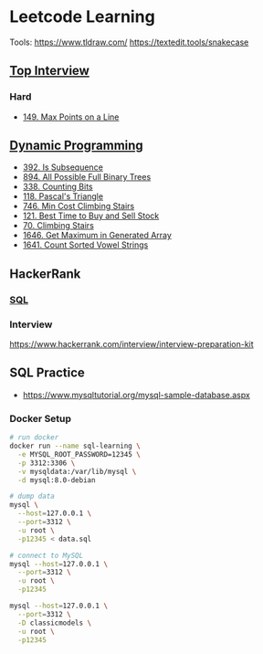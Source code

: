 # Leetcode Learning
Tools: https://www.tldraw.com/
https://textedit.tools/snakecase

## [Top Interview](https://leetcode.com/problem-list/top-interview-questions/)
### Hard
- [149. Max Points on a Line](https://leetcode.com/problems/max-points-on-a-line/description/)

## [Dynamic Programming](https://leetcode.com/tag/dynamic-programming/)
- [392. Is Subsequence](https://leetcode.com/problems/is-subsequence/)
- [894. All Possible Full Binary Trees](https://leetcode.com/problems/all-possible-full-binary-trees/)
- [338. Counting Bits](https://leetcode.com/problems/counting-bits/)
- [118. Pascal's Triangle](https://leetcode.com/problems/pascals-triangle/)
- [746. Min Cost Climbing Stairs](https://leetcode.com/problems/min-cost-climbing-stairs/)
- [121. Best Time to Buy and Sell Stock](https://leetcode.com/problems/best-time-to-buy-and-sell-stock/)
- [70. Climbing Stairs](https://leetcode.com/problems/climbing-stairs/)
- [1646. Get Maximum in Generated Array](https://leetcode.com/problems/get-maximum-in-generated-array/)
- [1641. Count Sorted Vowel Strings](https://leetcode.com/problems/count-sorted-vowel-strings/)


## HackerRank
### [SQL]()

### Interview 
https://www.hackerrank.com/interview/interview-preparation-kit

## SQL Practice
- https://www.mysqltutorial.org/mysql-sample-database.aspx
### Docker Setup
```bash
# run docker
docker run --name sql-learning \
  -e MYSQL_ROOT_PASSWORD=12345 \
  -p 3312:3306 \
  -v mysqldata:/var/lib/mysql \
  -d mysql:8.0-debian

# dump data
mysql \
  --host=127.0.0.1 \
  --port=3312 \
  -u root \
  -p12345 < data.sql

# connect to MySQL
mysql --host=127.0.0.1 \
  --port=3312 \
  -u root \
  -p12345

mysql --host=127.0.0.1 \
  --port=3312 \
  -D classicmodels \
  -u root \
  -p12345
```
